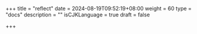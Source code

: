 +++
title = "reflect"
date = 2024-08-19T09:52:19+08:00
weight = 60
type = "docs"
description = ""
isCJKLanguage = true
draft = false

+++

